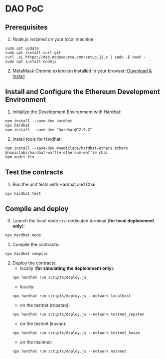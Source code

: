 # DAO PoC


## Prerequisites

1. Node.js installed on your local machine:
```properties
sudo apt update
sudo apt install curl git
curl -sL https://deb.nodesource.com/setup_12.x | sudo -E bash -
sudo apt install nodejs
```

2. MetaMask Chrome extension installed in your browser:
[Download & Install](https://metamask.io/download/)


## Install and Configure the Ethereum Development Environment

1. Initialize the Development Environment with Hardhat:
```properties
npm install --save-dev hardhat
npx hardhat
npm install --save-dev "hardhat@^2.9.2"
```

2. Install tools for Hardhat:
```properties
npm install --save-dev @nomiclabs/hardhat-ethers ethers @nomiclabs/hardhat-waffle ethereum-waffle chai
npm audit fix
```


## Test the contracts

1. Run the unit tests with Hardhat and Chai:
```properties
npx hardhat test
```


## Compile and deploy

0. Launch the local node in a dedicated terminal (**for local deploiement only**):
```properties
npx hardhat node
```

1. Compile the contracts:
```properties
npx hardhat compile
```

2. Deploy the contracts:
   - locally (**for simulating the deploiement only**):
    ```properties
    npx hardhat run scripts/deploy.js
    ```
   - locally:
    ```properties
    npx hardhat run scripts/deploy.js --network localhost
    ```
   - on the testnet (ropsten):
    ```properties
    npx hardhat run scripts/deploy.js --network testnet_ropsten
    ```
   - on the testnet (kovan):
    ```properties
    npx hardhat run scripts/deploy.js --network testnet_kovan
    ```
    - on the mainnet:
    ```properties
    npx hardhat run scripts/deploy.js --network mainnet
    ```